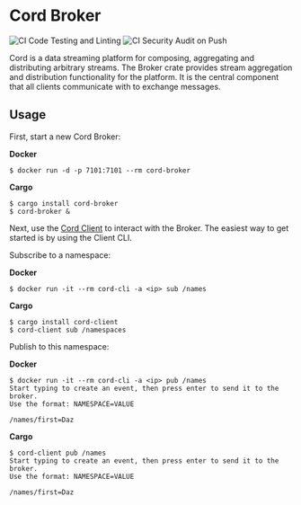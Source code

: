 # Cord Broker

![CI Code Testing and Linting](https://github.com/cord-proj/cord-broker/workflows/CI%20Code%20Testing%20and%20Linting/badge.svg)
![CI Security Audit on Push](https://github.com/cord-proj/cord-broker/workflows/CI%20Security%20Audit%20on%20Push/badge.svg)

Cord is a data streaming platform for composing, aggregating and distributing arbitrary
streams. The Broker crate provides stream aggregation and distribution functionality for
the platform. It is the central component that all clients communicate with to exchange
messages.

## Usage

First, start a new Cord Broker:

**Docker**

    $ docker run -d -p 7101:7101 --rm cord-broker

**Cargo**

    $ cargo install cord-broker
    $ cord-broker &

Next, use the [Cord Client](https://github.com/cord-proj/cord-client) to interact with
the Broker. The easiest way to get started is by using the Client CLI.

Subscribe to a namespace:

**Docker**

    $ docker run -it --rm cord-cli -a <ip> sub /names

**Cargo**

    $ cargo install cord-client
    $ cord-client sub /namespaces

Publish to this namespace:

**Docker**

    $ docker run -it --rm cord-cli -a <ip> pub /names
    Start typing to create an event, then press enter to send it to the broker.
    Use the format: NAMESPACE=VALUE

    /names/first=Daz

**Cargo**

    $ cord-client pub /names
    Start typing to create an event, then press enter to send it to the broker.
    Use the format: NAMESPACE=VALUE

    /names/first=Daz
